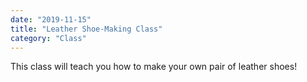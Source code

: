 ```yaml
---
date: "2019-11-15"
title: "Leather Shoe-Making Class"
category: "Class"
---
```


This class will teach you how to make your own pair of leather shoes!
